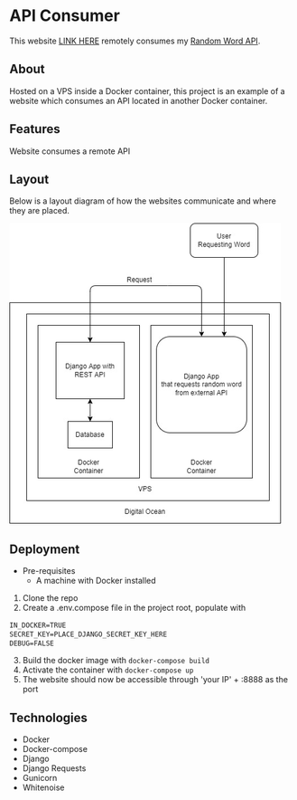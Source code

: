 # API Consumer

This website [LINK HERE](HTTP://46.101.60.151:8888) remotely consumes my [Random Word API](HTTP://46.101.13.65:8000).

## About

Hosted on a VPS inside a Docker container, this project is an example of a website which consumes an API located in another Docker container.

## Features

Website  consumes a remote API

## Layout

Below is a layout diagram of how the websites communicate and where they are placed.

![Layout](https://github.com/KelvinHere/apiconsumer/blob/master/app/static/images/layout.jpg)

## Deployment

* Pre-requisites
    * A machine with Docker installed

1. Clone the repo
1. Create a .env.compose file in the project root, populate with 
``` 
IN_DOCKER=TRUE
SECRET_KEY=PLACE_DJANGO_SECRET_KEY_HERE
DEBUG=FALSE
```
3. Build the docker image with ```docker-compose build```
4. Activate the container with ```docker-compose up```
5. The website should now be accessible through 'your IP' + :8888 as the port

## Technologies

* Docker
* Docker-compose
* Django
* Django Requests
* Gunicorn
* Whitenoise
